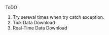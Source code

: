 ToDO

1. Try sereval times when try catch exception.
2. Tick Data Download
3. Real-Time Data Download